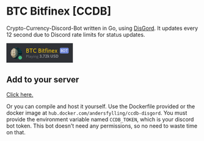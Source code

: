 # BTC Bitfinex [CCDB]
Crypto-Currency-Discord-Bot written in Go, using [DisGord](https://github.com/andersfylling/disgord). It updates every 12 second due to Discord rate limits for status updates.

![ccdb bot in action](https://raw.githubusercontent.com/andersfylling/ccdb/master/img/looks.png)

## Add to your server
[Click here.](https://discordapp.com/oauth2/authorize?&client_id=348565617005297687&scope=bot&permissions=0)

Or you can compile and host it yourself. Use the Dockerfile provided or the docker image at `hub.docker.com/andersfylling/ccdb-disgord`. You must provide the environment variable named `CCDB_TOKEN`, which is your discord bot token. This bot doesn't need any permissions, so no need to waste time on that.
